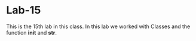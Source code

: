 # Lab-15
This is the 15th lab in this class. In this lab we  worked with Classes and the function __init__ and __str__.
